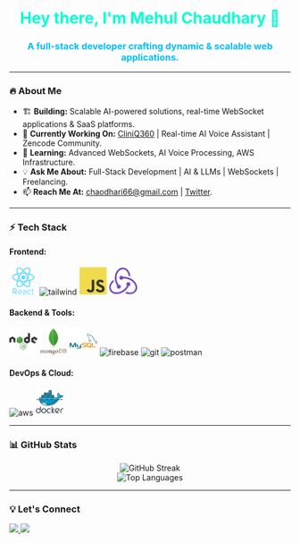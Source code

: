 <h1 align="center" style="color: #00FFD1;">Hey there, I'm Mehul Chaudhary 🚀</h1>
<h3 align="center" style="color: #00BFFF;">A full-stack developer crafting dynamic & scalable web applications.</h3>

---

### 🔥 About Me
- 🏗 **Building:** Scalable AI-powered solutions, real-time WebSocket applications & SaaS platforms.
- 🎯 **Currently Working On:** [CliniQ360](https://github.com/Me-cha) | Real-time AI Voice Assistant | Zencode Community.
- 🌱 **Learning:** Advanced WebSockets, AI Voice Processing, AWS Infrastructure.
- 💡 **Ask Me About:** Full-Stack Development | AI & LLMs | WebSockets | Freelancing.
- 📫 **Reach Me At:** chaodhari66@gmail.com | [Twitter](https://twitter.com/mehul_28).

---

### ⚡ Tech Stack

#### **Frontend:**  
<p align="left">
  <img src="https://raw.githubusercontent.com/devicons/devicon/master/icons/react/react-original-wordmark.svg" alt="react" width="50" height="50" />
  <img src="https://www.vectorlogo.zone/logos/tailwindcss/tailwindcss-icon.svg" alt="tailwind" width="50" height="50"/>
  <img src="https://raw.githubusercontent.com/devicons/devicon/master/icons/javascript/javascript-original.svg" alt="javascript" width="50" height="50"/>
  <img src="https://raw.githubusercontent.com/devicons/devicon/master/icons/redux/redux-original.svg" alt="redux" width="50" height="50"/>
</p>

#### **Backend & Tools:**  
<p align="left">
  <img src="https://raw.githubusercontent.com/devicons/devicon/master/icons/nodejs/nodejs-original-wordmark.svg" alt="nodejs" width="50" height="50"/>
  <img src="https://raw.githubusercontent.com/devicons/devicon/master/icons/mongodb/mongodb-original-wordmark.svg" alt="mongodb" width="50" height="50"/>
  <img src="https://raw.githubusercontent.com/devicons/devicon/master/icons/mysql/mysql-original-wordmark.svg" alt="mysql" width="50" height="50"/>
  <img src="https://www.vectorlogo.zone/logos/firebase/firebase-icon.svg" alt="firebase" width="50" height="50"/>
  <img src="https://www.vectorlogo.zone/logos/git-scm/git-scm-icon.svg" alt="git" width="50" height="50"/>
  <img src="https://www.vectorlogo.zone/logos/getpostman/getpostman-icon.svg" alt="postman" width="50" height="50"/>
</p>

#### **DevOps & Cloud:**  
<p align="left">
  <img src="https://www.vectorlogo.zone/logos/amazon_aws/amazon_aws-icon.svg" alt="aws" width="50" height="50"/>
  <img src="https://raw.githubusercontent.com/devicons/devicon/master/icons/docker/docker-original-wordmark.svg" alt="docker" width="50" height="50"/>
</p>

---

### 📊 GitHub Stats

<p align="center">
  <img src="https://github-readme-streak-stats.herokuapp.com?user=me-cha&theme=dark&hide_border=true" alt="GitHub Streak"/>
  <br>
  <img src="https://github-readme-stats.vercel.app/api/top-langs/?username=me-cha&layout=compact&theme=dark&hide_border=true" alt="Top Languages"/>
</p>

---

### 💡 Let's Connect
<p align="left">
  <a href="https://twitter.com/mehul_28" target="_blank">
    <img src="https://img.shields.io/badge/Twitter-1DA1F2?style=for-the-badge&logo=twitter&logoColor=white"/>
  </a>
  <a href="mailto:chaodhari66@gmail.com" target="_blank">
    <img src="https://img.shields.io/badge/Email-D14836?style=for-the-badge&logo=gmail&logoColor=white"/>
  </a>
</p>
